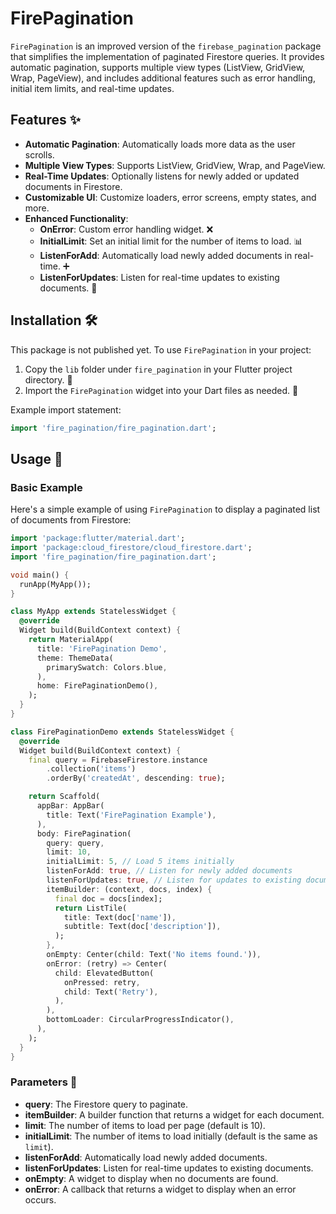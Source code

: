 # FirePagination

`FirePagination` is an improved version of the `firebase_pagination` package that simplifies the implementation of paginated Firestore queries. It provides automatic pagination, supports multiple view types (ListView, GridView, Wrap, PageView), and includes additional features such as error handling, initial item limits, and real-time updates.

## Features ✨

- **Automatic Pagination**: Automatically loads more data as the user scrolls.
- **Multiple View Types**: Supports ListView, GridView, Wrap, and PageView.
- **Real-Time Updates**: Optionally listens for newly added or updated documents in Firestore.
- **Customizable UI**: Customize loaders, error screens, empty states, and more.
- **Enhanced Functionality**:
  - **OnError**: Custom error handling widget. ❌
  - **InitialLimit**: Set an initial limit for the number of items to load. 📊
  - **ListenForAdd**: Automatically load newly added documents in real-time. ➕
  - **ListenForUpdates**: Listen for real-time updates to existing documents. 🔔

## Installation 🛠️

This package is not published yet. To use `FirePagination` in your project:

1. Copy the `lib` folder under `fire_pagination` in your Flutter project directory. 📁
2. Import the `FirePagination` widget into your Dart files as needed. 📝

Example import statement:

```dart
import 'fire_pagination/fire_pagination.dart';
```

## Usage 🚀

### Basic Example

Here's a simple example of using `FirePagination` to display a paginated list of documents from Firestore:

```dart
import 'package:flutter/material.dart';
import 'package:cloud_firestore/cloud_firestore.dart';
import 'fire_pagination/fire_pagination.dart';

void main() {
  runApp(MyApp());
}

class MyApp extends StatelessWidget {
  @override
  Widget build(BuildContext context) {
    return MaterialApp(
      title: 'FirePagination Demo',
      theme: ThemeData(
        primarySwatch: Colors.blue,
      ),
      home: FirePaginationDemo(),
    );
  }
}

class FirePaginationDemo extends StatelessWidget {
  @override
  Widget build(BuildContext context) {
    final query = FirebaseFirestore.instance
        .collection('items')
        .orderBy('createdAt', descending: true);

    return Scaffold(
      appBar: AppBar(
        title: Text('FirePagination Example'),
      ),
      body: FirePagination(
        query: query,
        limit: 10,
        initialLimit: 5, // Load 5 items initially
        listenForAdd: true, // Listen for newly added documents
        listenForUpdates: true, // Listen for updates to existing documents
        itemBuilder: (context, docs, index) {
          final doc = docs[index];
          return ListTile(
            title: Text(doc['name']),
            subtitle: Text(doc['description']),
          );
        },
        onEmpty: Center(child: Text('No items found.')),
        onError: (retry) => Center(
          child: ElevatedButton(
            onPressed: retry,
            child: Text('Retry'),
          ),
        ),
        bottomLoader: CircularProgressIndicator(),
      ),
    );
  }
}
```

### Parameters 🔧

- **query**: The Firestore query to paginate.
- **itemBuilder**: A builder function that returns a widget for each document.
- **limit**: The number of items to load per page (default is 10).
- **initialLimit**: The number of items to load initially (default is the same as `limit`).
- **listenForAdd**: Automatically load newly added documents.
- **listenForUpdates**: Listen for real-time updates to existing documents.
- **onEmpty**: A widget to display when no documents are found.
- **onError**: A callback that returns a widget to display when an error occurs.
